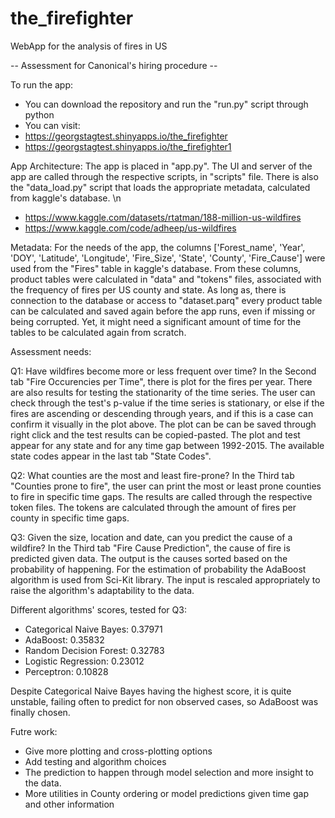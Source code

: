 # the_firefighter
WebApp for the analysis of fires in US

-- Assessment for Canonical's hiring procedure --

To run the app:
- You can download the repository and run the "run.py" script through python
- You can visit: 
- https://georgstagtest.shinyapps.io/the_firefighter  
- https://georgstagtest.shinyapps.io/the_firefighter1

App Architecture:
The app is placed in "app.py". 
The UI and server of the app are called through the respective scripts, in "scripts" file.
There is also the "data_load.py" script that loads the appropriate metadata, calculated from kaggle's database. \n
- https://www.kaggle.com/datasets/rtatman/188-million-us-wildfires
- https://www.kaggle.com/code/adheep/us-wildfires

Metadata:
For the needs of the app, the columns ['Forest_name', 'Year', 'DOY', 'Latitude', 'Longitude', 'Fire_Size', 'State', 'County', 'Fire_Cause'] were used from the "Fires" table in kaggle's database.
From these columns, product tables were calculated in "data" and "tokens" files, associated with the frequency of fires per US county and state.
As long as, there is connection to the database or access to "dataset.parq" every product table can be calculated and saved again before the app runs, even if missing or being corrupted. Yet, it might need a significant amount of time for the tables to be calculated again from scratch.

Assessment needs:

Q1: Have wildfires become more or less frequent over time?
In the Second tab "Fire Occurencies per Time", there is plot for the fires per year. There are also results for testing the stationarity of the time series.
The user can check through the test's p-value if the time series is stationary, or else if the fires are ascending or descending through years, and if this is a case can confirm it visually in the plot above.
The plot can be can be saved through right click and the test results can be copied-pasted.
The plot and test appear for any state and for any time gap between 1992-2015.
The available state codes appear in the last tab "State Codes".

Q2: What counties are the most and least fire-prone?
In the Third tab "Counties prone to fire", the user can print the most or least prone counties to fire in specific time gaps. The results are called through the respective token files. The tokens are calculated through the amount of fires per county in specific time gaps.

Q3: Given the size, location and date, can you predict the cause of a wildfire? 
In the Third tab "Fire Cause Prediction", the cause of fire is predicted given data. The output is the causes sorted based on the probability of happening. For the estimation of probability the AdaBoost algorithm is used from Sci-Kit library. The input is rescaled appropriately to raise the algorithm's adaptability to the data.

Different algorithms' scores, tested for Q3:
- Categorical Naive Bayes:  0.37971 
- AdaBoost:                 0.35832 
- Random Decision Forest:   0.32783 
- Logistic Regression:      0.23012 
- Perceptron:               0.10828

Despite Categorical Naive Bayes having the highest score, it is quite unstable, failing often to predict for non observed cases, so AdaBoost was finally chosen.

Futre work:
- Give more plotting and cross-plotting options
- Add testing and algorithm choices
- The prediction to happen through model selection and more insight to the data.
- More utilities in County ordering or model predictions given time gap and other information
